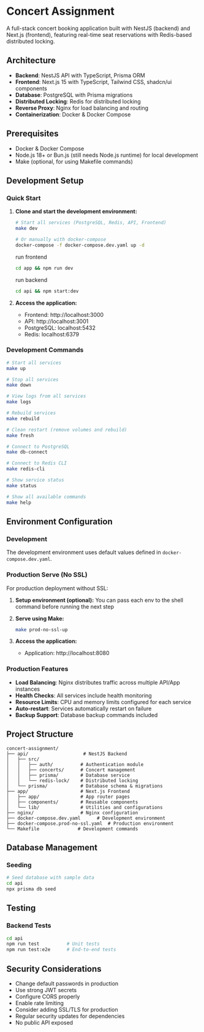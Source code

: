 # Concert Assignment

A full-stack concert booking application built with NestJS (backend) and Next.js (frontend), featuring real-time seat reservations with Redis-based distributed locking.

## Architecture

- **Backend**: NestJS API with TypeScript, Prisma ORM
- **Frontend**: Next.js 15 with TypeScript, Tailwind CSS, shadcn/ui components
- **Database**: PostgreSQL with Prisma migrations
- **Distributed Locking**: Redis for distributed locking
- **Reverse Proxy**: Nginx for load balancing and routing
- **Containerization**: Docker & Docker Compose

## Prerequisites

- Docker & Docker Compose
- Node.js 18+ or Bun.js (still needs Node.js runtime) for local development
- Make (optional, for using Makefile commands)

## Development Setup

### Quick Start

1. **Clone and start the development environment:**

   ```bash
   # Start all services (PostgreSQL, Redis, API, Frontend)
   make dev

   # Or manually with docker-compose
   docker-compose -f docker-compose.dev.yaml up -d
   ```

   run frontend
   ```bash
   cd app && npm run dev
   ```
   
   run backend
   ```bash
   cd api && npm start:dev
   ```

2. **Access the application:**
   - Frontend: http://localhost:3000
   - API: http://localhost:3001
   - PostgreSQL: localhost:5432
   - Redis: localhost:6379

### Development Commands

```bash
# Start all services
make up

# Stop all services
make down

# View logs from all services
make logs

# Rebuild services
make rebuild

# Clean restart (remove volumes and rebuild)
make fresh

# Connect to PostgreSQL
make db-connect

# Connect to Redis CLI
make redis-cli

# Show service status
make status

# Show all available commands
make help
```

## Environment Configuration

### Development

The development environment uses default values defined in `docker-compose.dev.yaml`.

### Production Serve (No SSL)

For production deployment without SSL:

1. **Setup environment (optional):**
   You can pass each env to the shell command before running the next step

2. **Serve using Make:**

   ```bash
   make prod-no-ssl-up
   ```

3. **Access the application:**
   - Application: http://localhost:8080

### Production Features

- **Load Balancing**: Nginx distributes traffic across multiple API/App instances
- **Health Checks**: All services include health monitoring
- **Resource Limits**: CPU and memory limits configured for each service
- **Auto-restart**: Services automatically restart on failure
- **Backup Support**: Database backup commands included

## Project Structure

```
concert-assignment/
├── api/                    # NestJS Backend
│   ├── src/
│   │   ├── auth/          # Authentication module
│   │   ├── concerts/      # Concert management
│   │   ├── prisma/        # Database service
│   │   └── redis-lock/    # Distributed locking
│   └── prisma/            # Database schema & migrations
├── app/                   # Next.js Frontend
│   ├── app/               # App router pages
│   ├── components/        # Reusable components
│   └── lib/               # Utilities and configurations
├── nginx/                 # Nginx configuration
├── docker-compose.dev.yaml      # Development environment
├── docker-compose.prod-no-ssl.yaml  # Production environment
└── Makefile              # Development commands
```

## Database Management

### Seeding

```bash
# Seed database with sample data
cd api
npx prisma db seed
```

## Testing

### Backend Tests

```bash
cd api
npm run test          # Unit tests
npm run test:e2e      # End-to-end tests
```

## Security Considerations

- Change default passwords in production
- Use strong JWT secrets
- Configure CORS properly
- Enable rate limiting
- Consider adding SSL/TLS for production
- Regular security updates for dependencies
- No public API exposed
